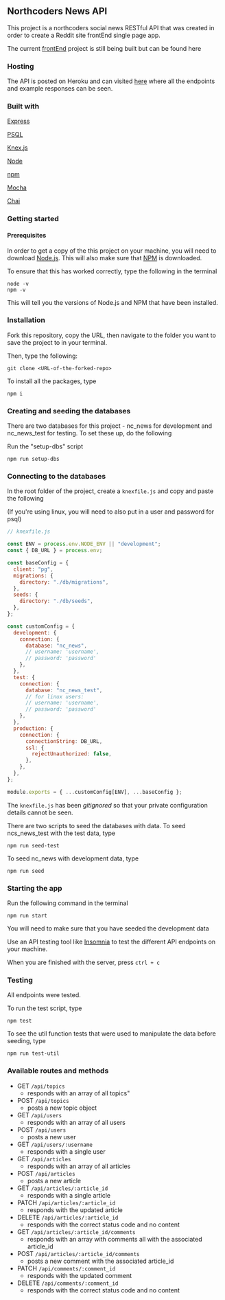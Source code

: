 ## Northcoders News API

This project is a northcoders social news RESTful API that was created in order to create a Reddit site frontEnd single page app.

The current [frontEnd](https://github.com/farewa/frontEnd-nc-news/tree/master/src) project is still being built but can be found here


### Hosting

The API is posted on Heroku and can visited [here](https://b-end-nc-news-app.herokuapp.com/api) where all the endpoints and example responses can be seen.

### Built with
[Express](https://expressjs.com/)

[PSQL](https://www.postgresql.org/docs/9.3/app-psql.html)

[Knex.js](https://knexjs.org/)

[Node](https://nodejs.org/en/)

[npm](https://www.npmjs.com/get-npm)

[Mocha](https://mochajs.org/)

[Chai](https://www.chaijs.com/)

### Getting started

#### Prerequisites

In order to get a copy of the this project on your machine, you will need to download [Node.js](https://nodejs.org/en/download/). This will also make sure that [NPM](https://www.npmjs.com/) is downloaded.

To ensure that this has worked correctly, type the following in the terminal

```
node -v
npm -v
```
This will tell you the versions of Node.js and NPM that have been installed.

### Installation

Fork this repository, copy the URL, then navigate to the folder you want to save the project to in your terminal.

Then, type the following:

```
git clone <URL-of-the-forked-repo>
```

To install all the packages, type

```
npm i
```


### Creating and seeding the databases

There are two databases for this project - nc_news for development and nc_news_test for testing. To set these up, do the following

Run the "setup-dbs" script 

```
npm run setup-dbs
```

### Connecting to the databases

In the root folder of the project, create a `knexfile.js` and copy and paste the following

(If you're using linux, you will need to also put in a user and password for psql)

```js
// knexfile.js

const ENV = process.env.NODE_ENV || "development";
const { DB_URL } = process.env;

const baseConfig = {
  client: "pg",
  migrations: {
    directory: "./db/migrations",
  },
  seeds: {
    directory: "./db/seeds",
  },
};

const customConfig = {
  development: {
    connection: {
      database: "nc_news",
      // username: 'username',
      // password: 'password'
    },
  },
  test: {
    connection: {
      database: "nc_news_test",
      // for linux users:
      // username: 'username',
      // password: 'password'
    },
  },
  production: {
    connection: {
      connectionString: DB_URL,
      ssl: {
        rejectUnauthorized: false,
      },
    },
  },
};

module.exports = { ...customConfig[ENV], ...baseConfig };
```
The `knexfile.js` has been *gitignored* so that your private configuration details cannot be seen.

There are two scripts to seed the databases with data. To seed ncs_news_test with the test data, type
```
npm run seed-test
```

To seed nc_news with development data, type

```
npm run seed
```

### Starting the app

Run the following command in the terminal

```
npm run start
```

You will need to make sure that you have seeded the development data

Use an API testing tool like [Insomnia](https://support.insomnia.rest/) to test the different API endpoints on your machine.

When you are finished with the server, press `ctrl + c`

### Testing

All endpoints were tested.

To run the test script, type

```
npm test
```

To see the util function tests that were used to manipulate the data before seeding, type

```
npm run test-util
```

### Available routes and methods


* GET `/api/topics`
    * responds with an array of all topics"
* POST `/api/topics`
    * posts a new topic object
* GET `/api/users`
    * responds with an array of all users
* POST `/api/users`
    * posts a new user
* GET `/api/users/:username`
    * responds with a single user 
* GET `/api/articles`
    * responds with an array of all articles
* POST `/api/articles`
    * posts a new article
* GET `/api/articles/:article_id`
    * responds with a single article
* PATCH `/api/articles/:article_id`
    * responds with the updated article
* DELETE `/api/articles/:article_id`
    * responds with the correct status code and no content
* GET `/api/articles/:article_id/comments`
    * responds with an array with comments all with the associated article_id
* POST `/api/articles/:article_id/comments`
    * posts a new comment with the associated article_id
* PATCH `/api/comments/:comment_id`
    * responds with the updated comment
* DELETE `/api/comments/:comment_id`
    * responds with the correct status code and no content
